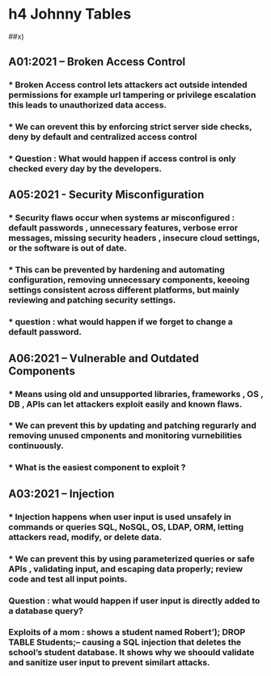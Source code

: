# h4 Johnny Tables
##x)
## A01:2021 – Broken Access Control
### * Broken Access control lets attackers act outside intended permissions for example url tampering or privilege escalation this leads to unauthorized data access.
### * We can orevent this by enforcing strict server side checks, deny by default and centralized access control 
### * Question : What would happen if access control is only checked every day by the developers.

## A05:2021 - Security Misconfiguration
### * Security flaws occur when systems ar misconfigured : default passwords , unnecessary features, verbose error messages, missing security headers , insecure cloud settings, or the software is out of date. 
### * This can be prevented by hardening and automating configuration, removing unnecessary components, keeoing settings consistent across different platforms, but mainly reviewing  and patching security settings.
### * question : what would happen if we forget to change a default password.

## A06:2021 – Vulnerable and Outdated Components 
### * Means using old and unsupported libraries, frameworks , OS , DB , APIs can let attackers exploit easily and known flaws.
### * We can prevent this by updating and patching regurarly and removing unused cmponents and monitoring vurnebilities continuously.
### * What is the easiest component to exploit ? 

## A03:2021 – Injection
### * Injection happens when user input is used unsafely in commands or queries SQL, NoSQL, OS, LDAP, ORM, letting attackers read, modify, or delete data.
### * We can prevent this by using parameterized queries or safe APIs , validating input, and escaping data properly; review code and test all input points.
### Question : what would happen if user input is directly added to a database query?

### Exploits of a mom : shows a student named Robert’); DROP TABLE Students;– causing a SQL injection that deletes the school’s student database. It shows why we shoould validate and sanitize user input to prevent similart attacks.
